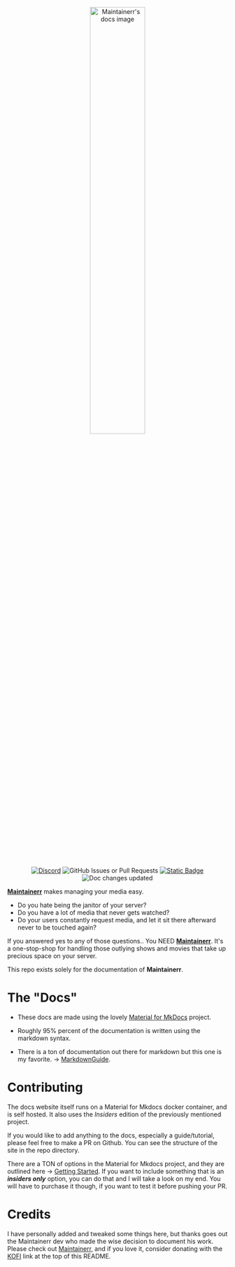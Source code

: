 <p align="center">
  <img src="/docs/images/docs_image.png" alt="Maintainerr's docs image" width="50%">
</p>

<p align="center" >
  <a href="https://discord.gg/WP4ZW2QYwk"><img alt="Discord" src="https://img.shields.io/discord/1152219249549512724?style=flat&logo=discord&logoColor=white&label=Maintainerr"></a>
  <picture><img alt="GitHub Issues or Pull Requests" src="https://img.shields.io/github/issues/ydkmlt84/maintainerr_docs?style=flat&logo=github&logoColor=white"></picture>
  <a href="https://ko-fi.com/maintainerr_app"><img alt="Static Badge" src="https://img.shields.io/badge/DONATE-kofi-red?style=flat&logo=ko-fi&logoColor=white"></a>
  <picture><img alt="Doc changes updated" src=https://img.shields.io/github/actions/workflow/status/ydkmlt84/maintainerr_docs/mkdocs_ci.yml></picture>
</p>

<b>[Maintainerr](https://maintainerr.info)</b> makes managing your media easy.

- Do you hate being the janitor of your server?
- Do you have a lot of media that never gets watched?
- Do your users constantly request media, and let it sit there afterward never to be touched again?

If you answered yes to any of those questions.. You NEED <b>[Maintainerr](https://maintainerr.info)</b>.
It's a one-stop-shop for handling those outlying shows and movies that take up precious space on your server.

This repo exists solely for the documentation of **Maintainerr**.

# The "Docs"
- These docs are made using the lovely [Material for MkDocs](https://squidfunk.github.io/mkdocs-material/) project. 

- Roughly 95% percent of the documentation is written using the markdown syntax. 

- There is a ton of documentation out there for markdown but this one is my favorite. -> [MarkdownGuide](https://www.markdownguide.org/).


# Contributing

The docs website itself runs on a Material for Mkdocs docker container, and is self hosted. It also uses the *Insiders* edition of the previously mentioned project. 

If you would like to add anything to the docs, especially a guide/tutorial, please feel free to make a PR on Github. You can see the structure of the site in the repo directory.

There are a TON of options in the Material for Mkdocs project, and they are outlined here -> [Getting Started](https://squidfunk.github.io/mkdocs-material/getting-started/). If you want to include something that is an ***insiders only*** option, you can do that and I will take a look on my end. You will have to purchase it though, if you want to test it before pushing your PR.

# Credits

I have personally added and tweaked some things here, but thanks goes out the Maintainerr dev who made the wise decision to document his work. Please check out [Maintainerr](https://maintainerr.info), and if you love it, consider donating with the [KOFI](https://ko-fi.com/maintainerr_app) link at the top of this README.
